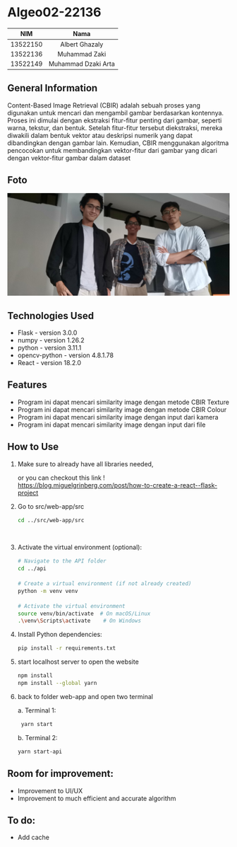 # Algeo02-22136
| NIM | Nama |
| :---: | :---: |
| 13522150 | Albert Ghazaly |
| 13522136 | Muhammad Zaki |
| 13522149 | Muhammad Dzaki Arta |


## General Information
Content-Based Image Retrieval (CBIR) adalah sebuah proses yang digunakan untuk mencari dan mengambil gambar berdasarkan kontennya. Proses ini dimulai dengan ekstraksi fitur-fitur penting dari gambar, seperti warna, tekstur, dan bentuk. Setelah fitur-fitur tersebut diekstraksi, mereka diwakili dalam bentuk vektor atau deskripsi numerik yang dapat dibandingkan dengan gambar lain. Kemudian, CBIR menggunakan algoritma pencocokan untuk membandingkan vektor-fitur dari gambar yang dicari dengan vektor-fitur gambar dalam dataset

## Foto
![](img/fotobareng.jpg)

## Technologies Used
- Flask - version 3.0.0
- numpy - version 1.26.2
- python - version 3.11.1
- opencv-python - version 4.8.1.78
- React - version 18.2.0

## Features
 - Program ini dapat mencari similarity image dengan metode CBIR Texture
 - Program ini dapat mencari similarity image dengan metode CBIR Colour
 - Program ini dapat mencari similarity image dengan input dari kamera
 - Program ini dapat mencari similarity image dengan input dari file
   
## How to Use
1. Make sure to already have all libraries needed,  

    or you can checkout this link ! https://blog.miguelgrinberg.com/post/how-to-create-a-react--flask-project
2. Go to src/web-app/src

    ```bash
    cd ../src/web-app/src
    ```
<br>

3. Activate the virtual environment (optional):

    ```bash
    # Navigate to the API folder
    cd ../api

    # Create a virtual environment (if not already created)
    python -m venv venv

    # Activate the virtual environment
    source venv/bin/activate  # On macOS/Linux
    .\venv\Scripts\activate    # On Windows
    ```

4. Install Python dependencies:

    ```bash
    pip install -r requirements.txt
    ```
5. start localhost server to open the website

    ```bash
    npm install 
    npm install --global yarn
     ```
   
6. back to folder web-app and open two terminal<br>

    
    a. Terminal 1:
    ```bash
     yarn start
    ``````
    b. Terminal 2: 
    ```bash
    yarn start-api
      ```

## Room for improvement:
- Improvement to UI/UX
- Improvement to much efficient and accurate algorithm

## To do:
- Add cache

